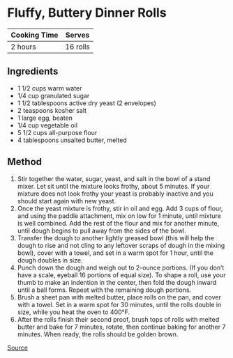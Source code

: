 Fluffy, Buttery Dinner Rolls
=======
| Cooking Time |   Serves |
| ------------ | -------- |
|      2 hours | 16 rolls |


## Ingredients
* 1 1/2 cups warm water
* 1/4 cup granulated sugar
* 1 1/2 tablespoons active dry yeast (2 envelopes)
* 2 teaspoons kosher salt
* 1 large egg, beaten
* 1/4 cup vegetable oil
* 5 1/2 cups all-purpose flour
* 4 tablespoons unsalted butter, melted

## Method
1. Stir together the water, sugar, yeast, and salt in the bowl of a stand mixer. Let sit until the mixture looks frothy, about 5 minutes. If your mixture does not look frothy your yeast is probably inactive and you should start again with new yeast.
2. Once the yeast mixture is frothy, stir in oil and egg. Add 3 cups of flour, and using the paddle attachment, mix on low for 1 minute, until mixture is well combined. Add the rest of the flour and mix for another minute, until dough begins to pull away from the sides of the bowl.
3. Transfer the dough to another lightly greased bowl (this will help the dough to rise and not cling to any leftover scraps of dough in the mixing bowl), cover with a towel, and set in a warm spot for 1 hour, until the dough doubles in size.
4. Punch down the dough and weigh out to 2-ounce portions. (If you don’t have a scale, eyeball 16 portions of equal size). To shape a roll, use your thumb to make an indention in the center, then fold the dough inward until a ball forms. Repeat with the remaining dough portions.
5. Brush a sheet pan with melted butter, place rolls on the pan, and cover with a towel. Set in a warm spot for 30 minutes, until the rolls double in size, while you heat the oven to 400°F.
6. After the rolls finish their second proof, brush tops of rolls with melted butter and bake for 7 minutes, rotate, then continue baking for another 7 minutes. When ready, the rolls should be golden brown.

[Source](https://food52.com/recipes/84294-best-dinner-rolls-recipe)